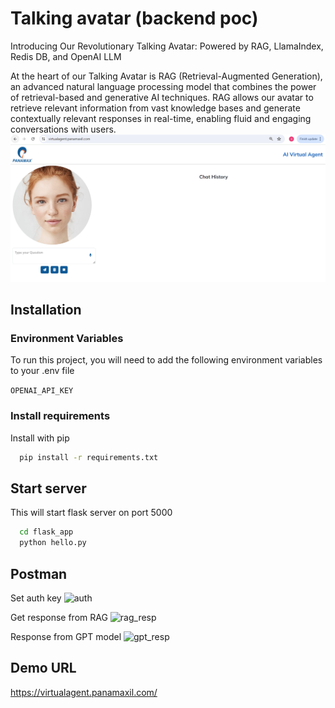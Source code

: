 
# Talking avatar (backend poc)

Introducing Our Revolutionary Talking Avatar: Powered by RAG, LlamaIndex, Redis DB, and OpenAI LLM

At the heart of our Talking Avatar is RAG (Retrieval-Augmented Generation), an advanced natural language processing model that combines the power of retrieval-based and generative AI techniques. RAG allows our avatar to retrieve relevant information from vast knowledge bases and generate contextually relevant responses in real-time, enabling fluid and engaging conversations with users.
![alt text](image.png)

## Installation


### Environment Variables

To run this project, you will need to add the following environment variables to your .env file

`OPENAI_API_KEY`



### Install requirements

Install with pip

```bash
  pip install -r requirements.txt
```

## Start server   
This will start flask server on port 5000
```bash
  cd flask_app
  python hello.py
```

## Postman

Set auth key
![auth](https://github.com/ds-parthiv-shah/talking_avatar_poc/assets/117074142/05802012-664f-4010-90b1-60b2ab2d4295)


Get response from RAG
![rag_resp](https://github.com/ds-parthiv-shah/talking_avatar_poc/assets/117074142/aeff0528-901a-4700-b3c9-f0b0f1f88c19)


Response from GPT model
![gpt_resp](https://github.com/ds-parthiv-shah/talking_avatar_poc/assets/117074142/5d7524d3-1b73-443f-a511-391c616146de)


## Demo URL
https://virtualagent.panamaxil.com/
